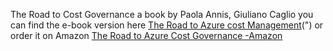 The Road to Cost Governance
a book by Paola Annis, Giuliano Caglio
you can find the e-book version here 
<a href="https://info.microsoft.com/ww-landing-the-road-to-azure-cost-governance-e-book.html">The Road to Azure cost Management</a>(")
or order it on Amazon <a href="https://a.co/d/g3Ulfzd">The Road to Azure Cost Governance -Amazon</a>
